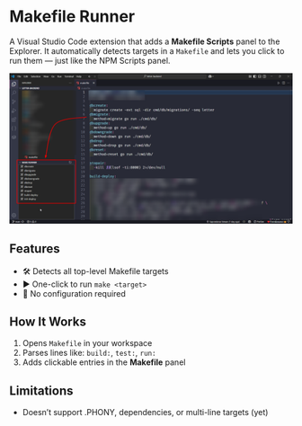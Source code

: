 # Makefile Runner

A Visual Studio Code extension that adds a **Makefile Scripts** panel to the Explorer.
It automatically detects targets in a `Makefile` and lets you click to run them — just like the NPM Scripts panel.

![Preview](./preview.png)

## Features

- 🛠 Detects all top-level Makefile targets
- ▶️ One-click to run `make <target>`
- 🧠 No configuration required

## How It Works

1. Opens `Makefile` in your workspace
2. Parses lines like: `build:`, `test:`, `run:`
3. Adds clickable entries in the **Makefile** panel

## Limitations
- Doesn’t support .PHONY, dependencies, or multi-line targets (yet)
